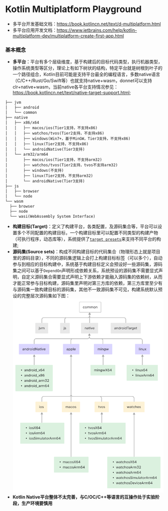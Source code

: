 # Kotlin Multiplatform Playground

- 多平台开发基础文档：https://book.kotlincn.net/text/d-multiplatform.html
- 多平台应用开发文档：https://www.jetbrains.com/help/kotlin-multiplatform-dev/multiplatform-create-first-app.html
### 基本概念
- **多平台**：平台有多个层级维度，基于构建后的目标代码类型，执行机器类型，操作系统类型等区分，理论上有如下树状的结构，特定平台就是树根到叶子的一个路径组合，Kotlin目前可能是支持平台最全的编程语言，多数native语言（C/C++/Rust/Go/Swift等）也就支持native+wasm，donnet可以支持clr+native+wasm，当前native各平台支持情况参见：https://book.kotlincn.net/text/native-target-support.html;
```
├── jvm
│   ├── android
│   └── common
├── native
│   ├── x86/x64
│   │   ├── macos/ios(Tier1支持，不支持x86)
│   │   ├── watchos/tvos(Tier2支持，不支持x86)
│   │   ├── windows(Win7+，基于MinGW，Tier3支持，不支持x86)
│   │   ├── linux(Tier2支持，不支持x86)
│   │   └── androidNative(Tier3支持)
│   └── arm32/arm64
│       ├── macos/ios(Tier1支持，不支持arm32)
│       ├── watchos/tvos(Tier2支持，tvos不支持arm32)
│       ├── windows(不支持)
│       ├── linux(Tier2支持，不支持arm32)
│       └── androidNative(Tier3支持)
├── js
│   ├── browser
│   └── node
└── wasm
  ├── browser
  ├── node
  └── wasi(WebAssembly System Interface)
```
- **构建目标(Target)**：定义了构建平台，各类配置，及源码集合等，平台可以设置多个不同配置的构建目标，一个构建目标里可以配置不同类型的构建产物（可执行程序，动态库等），系统提供了[`target presets`](https://book.kotlincn.net/text/multiplatform-dsl-reference.html#%E7%9B%AE%E6%A0%87)来支持不同平台的构建;
- **源码集(Source sets)**：构成不同构建目标的代码集合（物理形态上就是项目里的源码目录），不同的源码集逻辑上会打上构建目标标签（可以多个），自动参与到相应的目标构建中，系统基于构建目标定义会预设好一些源码集，源码集之间可以基于`DependOn`声明形成依赖关系，系统预设的源码集不需要显式声明，自定义源码集合需要显式声明上下游依赖才能融入源码集的依赖树，从而才能正常参与目标构建，源码集里声明对第三方库的依赖，第三方库里至少有与源码集一致构建目标的源码集，其他不一致源码集不可见，构建系统默认预设的完整层次源码集如下图：
![full_hierarchy_template](full_hierarchy_template.png)
- **Kotlin Native平台整体不太完善，与C/OC/C++等语言的互操作处于实验阶段，生产环境要慎用**